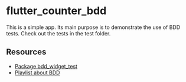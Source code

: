 # flutter_counter_bdd

This is a simple app. Its main purpose is to demonstrate the use of BDD tests. Check out the tests in the test folder.

## Resources

- [Package bdd_widget_test](http://pub.dev/packages/bdd_widget_test)
- [Playlist about BDD](https://www.youtube.com/playlist?list=PLjaSBcAZ8TqFx51f30aRi_A2szelttOpq)